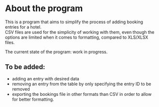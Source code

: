# About the program
This is a program that aims to simplify the process of adding booking entries for a hotel.<br>
CSV files are used for the simplicity of working with them, even though the options are limited when it comes to formatting, compared to XLS/XLSX files. 

The current state of the program: work in progress.

## To be added: 
- adding an entry with desired data
- removing an entry from the table by only specifying the entry ID to be removed
- exporting the bookings file in other formats than CSV in order to allow for better formatting.